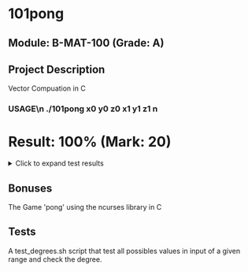 # 101pong

## Module: B-MAT-100 (Grade: A)

## Project Description
 Vector Compuation in C

### USAGE\n ./101pong x0 y0 z0 x1 y1 z1 n
# Result: 100% (Mark: 20)
<details>
<summary>Click to expand test results</summary>

### 1-rigor (100% Passed)
| Test | Status |
| --- | --- |
| 1a-no arguments | PASSED |
| 1b-not enough arguments | PASSED |
| 1c-too many arguments | PASSED |
| 1d-incorrect argument | PASSED |
| 1e-negative time shift | PASSED |
| 1f-float time shift | PASSED |
| 1g-output rigour 1 | PASSED |
| 1h-output rigour 2 | PASSED |
| 1i-output rigour 3 | PASSED |
| 1j-output rigour 4 | PASSED |

### 3-vector (100% Passed)
| Test | Status |
| --- | --- |
| 2a-vector coordinates 1 | PASSED |
| 2b-vector coordinates 2 | PASSED |
| 2c-vector coordinates 3 | PASSED |
| 2d-vector coordinates floats 1 | PASSED |
| 2e-vector coordinates floats 2 | PASSED |
| 2f-vector application 1 | PASSED |
| 2g-vector application 2 | PASSED |
| 2h-vector application 3 | PASSED |
| 2i-vector application floats 1 | PASSED |
| 2j-vector application floats 2 | PASSED |

### 4-trigonometry (100% Passed)
| Test | Status |
| --- | --- |
| 3a-incident angle 1 | PASSED |
| 3b-incident angle 2 | PASSED |
| 3c-incident angle 3 | PASSED |
| 3d-incident angle floats 1 | PASSED |
| 3e-incident angle floats 2 | PASSED |

### 5-mathematical rigor (100% Passed)
| Test | Status |
| --- | --- |
| 4a-speed vector with z = 0 | PASSED |
| 4b-0 degree angle | PASSED |
| 4c-90 degrees angle | PASSED |
| 4d-no incident angle 1 | PASSED |
| 4e-no incident angle 2 | PASSED |
| 4f-no incident angle 3 | PASSED |

</details>

## Bonuses
The Game 'pong' using the ncurses library in C

## Tests
A test_degrees.sh script that test all possibles values in input of a given range and check the degree.

